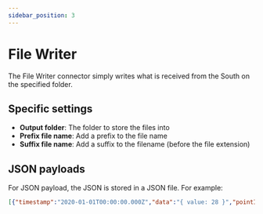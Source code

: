 ```yaml
---
sidebar_position: 3
---
```


# File Writer
The File Writer connector simply writes what is received from the South on the specified folder.

## Specific settings
- **Output folder**: The folder to store the files into
- **Prefix file name**: Add a prefix to the file name
- **Suffix file name**: Add a suffix to the filename (before the file extension)

## JSON payloads
For JSON payload, the JSON is stored in a JSON file. For example:
````json
[{"timestamp":"2020-01-01T00:00:00.000Z","data":"{ value: 28 }","pointId":"MyPointId1"}]
````
